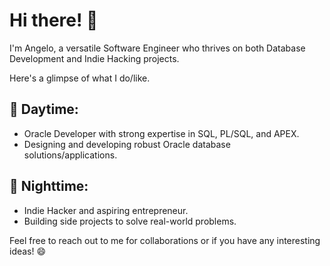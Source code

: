 # Hi there! 👋

I'm Angelo, a versatile Software Engineer who thrives on both Database Development and Indie Hacking projects. 

Here's a glimpse of what I do/like.

## 💼 Daytime:

- Oracle Developer with strong expertise in SQL, PL/SQL, and APEX.
- Designing and developing robust Oracle database solutions/applications.

## 🌙 Nighttime:

- Indie Hacker and aspiring entrepreneur.
- Building side projects to solve real-world problems.

Feel free to reach out to me for collaborations or if you have any interesting ideas! 😄

